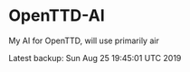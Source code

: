 # OpenTTD-AI
My AI for OpenTTD, will use primarily air

Latest backup: Sun Aug 25 19:45:01 UTC 2019
